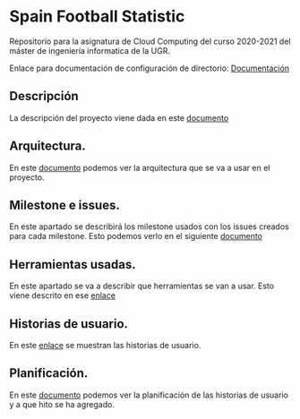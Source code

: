 # Spain Football Statistic
Repositorio para la asignatura de Cloud Computing del curso 2020-2021 del máster de ingeniería informatica de la UGR.

Enlace para documentación de configuración de directorio: [Documentación](https://github.com/CharlySM/ProyectoCC/doc "configuración de repositorio")

## Descripción

La descripción del proyecto viene dada en este [documento](https://github.com/CharlySM/ProyectoCC/tree/master/doc/descripcion.md)

## Arquitectura.

En este [documento](https://github.com/CharlySM/ProyectoCC/tree/master/doc/arquitectura.md) podemos ver la arquitectura que se va a usar en el proyecto.

## Milestone e issues.

En este apartado se describirá los milestone usados con los issues creados para cada milestone. Esto podemos verlo en el siguiente [documento](https://github.com/CharlySM/ProyectoCC/blob/master/doc/Milestone_e_issues.md)

## Herramientas usadas.

En este apartado se va a describir que herramientas se van a usar. Esto viene descrito en ese [enlace](https://github.com/CharlySM/ProyectoCC/blob/master/doc/herramientas.md)

## Historias de usuario.

En este [enlace](https://github.com/CharlySM/ProyectoCC/blob/master/doc/hus.md) se muestran las historias de usuario.

## Planificación.

En este [documento]() podemos ver la planificación de las historias de usuario y a que hito se ha agregado.
